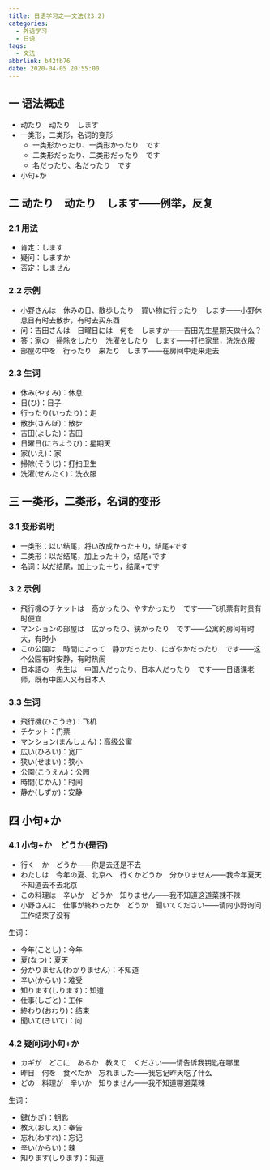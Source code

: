 ```yaml
---
title: 日语学习之——文法(23.2)
categories:
  - 外语学习
  - 日语
tags:
  - 文法
abbrlink: b42fb76
date: 2020-04-05 20:55:00
---
```

## 一 语法概述

* 动たり　动たり　します
* 一类形，二类形，名词的变形 
  - 一类形かったり、一类形かったり　です
  - 二类形だったり、二类形だったり　です
  - 名だったり、名だったり　です
* 小句+か

<!--more-->

## 二   动たり　动たり　します——例举，反复

### 2.1 用法

* 肯定：します
* 疑问：しますか
* 否定：しません

### 2.2 示例

* 小野さんは　休みの日、散歩したり　買い物に行ったり　します——小野休息日有时去散步，有时去买东西
* 问：吉田さんは　日曜日には　何を　しますか——吉田先生星期天做什么？
* 答：家の　掃除をしたり　洗濯をしたり　します——打扫家里，洗洗衣服
* 部屋の中を　行ったり　来たり　します——在房间中走来走去

### 2.3 生词

* 休み(やすみ)：休息
* 日(ひ)：日子
* 行ったり(いったり)：走
* 散歩(さんぽ)：散步
* 吉田(よした)：吉田
* 日曜日(にちようび)：星期天
* 家(いえ)：家
* 掃除(そうじ)：打扫卫生
* 洗濯(せんたく)：洗衣服

## 三 一类形，二类形，名词的变形

### 3.1 变形说明

* 一类形：以い结尾，将い改成かった＋り，结尾+です
* 二类形：以だ结尾，加上った＋り，结尾+です
* 名词：以だ结尾，加上った＋り，结尾+です

### 3.2 示例

* 飛行機のチケットは　高かったり、やすかったり　です——飞机票有时贵有时便宜
* マンションの部屋は　広かったり、狭かったり　です——公寓的房间有时大，有时小
* この公園は　時間によって　静かだったり、にぎやかだったり　です——这个公园有时安静，有时热闹
* 日本語の　先生は　中国人だったり、日本人だったり　です——日语课老师，既有中国人又有日本人

### 3.3 生词

* 飛行機(ひこうき)：飞机
* チケット：门票
* マンション(まんしょん)：高级公寓
* 広い(ひろい)：宽广
* 狭い(せまい)：狭小
* 公園(こうえん)：公园
* 時間(じかん)：时间
* 静か(しずか)：安静

## 四 小句+か

### 4.1 小句+か　どうか(是否)

* 行く　か　どうか——你是去还是不去
* わたしは　今年の夏、北京へ　行くかどうか　分かりません——我今年夏天不知道去不去北京
* この料理は　辛いか　どうか　知りません——我不知道这道菜辣不辣
* 小野さんに　仕事が終わったか　どうか　聞いてください——请向小野询问工作结束了没有

生词：

* 今年(ことし)：今年
* 夏(なつ)：夏天
* 分かりません(わかりません)：不知道
* 辛い(からい)：难受
* 知ります(しります)：知道
* 仕事(しごと)：工作
* 終わり(おわり)：结束
* 聞いて(きいて)：问

### 4.2 疑问词小句+か

* カギが　どこに　あるか　教えて　ください——请告诉我钥匙在哪里
* 昨日　何を　食べたか　忘れました——我忘记昨天吃了什么
* どの　料理が　辛いか　知りません——我不知道哪道菜辣

生词：

* 鍵(かぎ)：钥匙
* 教え(おしえ)：奉告
* 忘れ(わすれ)：忘记
* 辛い(からい)：辣
* 知ります(しります)：知道
